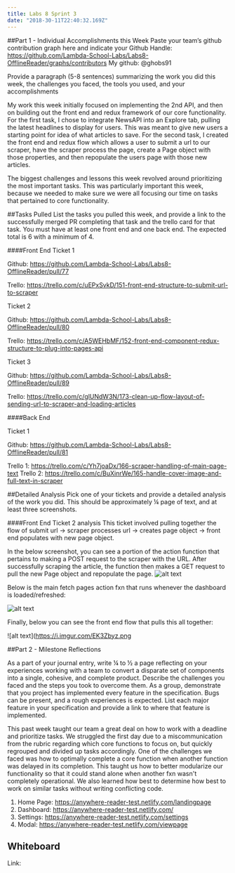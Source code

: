 ```yaml
---
title: Labs 8 Sprint 3
date: "2018-30-11T22:40:32.169Z"
---
```


##Part 1 - Individual Accomplishments this Week
Paste your team’s github contribution graph here and indicate your Github Handle:
https://github.com/Lambda-School-Labs/Labs8-OfflineReader/graphs/contributors
My github: @ghobs91
 
Provide a paragraph (5-8 sentences) summarizing the work you did this week, the challenges you faced, the tools you used, and your accomplishments
 
My work this week initially focused on implementing the 2nd API, and then on building out the front end and redux framework of our core functionality. For the first task, I chose to integrate NewsAPI into an Explore tab, pulling the latest headlines to display for users. This was meant to give new users a starting point for idea of what articles to save. For the second task, I created the front end and redux flow which allows a user to submit a url to our scraper, have the scraper process the page, create a Page object with those properties, and then repopulate the users page with those new articles.

The biggest challenges and lessons this week revolved around prioritizing the most important tasks. This was particularly important this week, because we needed to make sure we were all focusing our time on tasks that pertained to core functionality. 
 
 
##Tasks Pulled
List the tasks you pulled this week, and provide a link to the successfully merged PR completing that task and the trello card for that task. You must have at least one front end and one back end. The expected total is 6 with a minimum of 4.

####Front End
Ticket 1

Github: https://github.com/Lambda-School-Labs/Labs8-OfflineReader/pull/77

Trello: https://trello.com/c/uEPxSvkD/151-front-end-structure-to-submit-url-to-scraper

Ticket 2

Github: https://github.com/Lambda-School-Labs/Labs8-OfflineReader/pull/80

Trello: https://trello.com/c/A5WEHbMF/152-front-end-component-redux-structure-to-plug-into-pages-api

Ticket 3

Github: https://github.com/Lambda-School-Labs/Labs8-OfflineReader/pull/89

Trello: https://trello.com/c/glUNdW3N/173-clean-up-flow-layout-of-sending-url-to-scraper-and-loading-articles

####Back End

Ticket 1

Github: https://github.com/Lambda-School-Labs/Labs8-OfflineReader/pull/81

Trello 1: https://trello.com/c/Yh7joaDx/166-scraper-handling-of-main-page-text
Trello 2: https://trello.com/c/BuXinrWe/165-handle-cover-image-and-full-text-in-scraper
 
 
##Detailed Analysis
Pick one of your tickets and provide a detailed analysis of the work you did.  This should be approximately ¼ page of text, and at least three screenshots.
 
####Front End Ticket 2 analysis
This ticket involved pulling together the flow of submit url -> scraper processes url -> creates page object -> front end populates with new page object.

In the below screenshot, you can see a portion of the action function that pertains to making a POST request to the scraper with the URL. After successfully scraping the article, the function then makes a GET request to pull the new Page object and repopulate the page. 
![alt text](https://i.imgur.com/au54sGY.png)

Below is the main fetch pages action fxn that runs whenever the dashboard is loaded/refreshed:

![alt text](https://i.imgur.com/VP2dSOi.png)

Finally, below you can see the front end flow that pulls this all together:
 
![alt text](https://i.imgur.com/EK3Zbyz.png 
 
##Part 2 - Milestone Reflections
 
As a part of your journal entry, write ¼ to ½ a page reflecting on your experiences working with a team to convert a disparate set of components into a single, cohesive, and complete product. Describe the challenges you faced and the steps you took to overcome them.
As a group, demonstrate that you project has implemented every feature in the specification. Bugs can be present, and a rough experiences is expected. List each major feature in your specification and provide a link to where that feature is implemented.

This past week taught our team a great deal on how to work with a deadline and prioritize tasks. We struggled the first day due to a miscommunication from the rubric regarding which core functions to focus on, but quickly regrouped and divided up tasks accordingly. One of the challenges we faced was how to optimally complete a core function when another function was delayed in its completion. This taught us how to better modularize our functionality so that it could stand alone when another fxn wasn't completely operational. We also learned how best to determine how best to work on similar tasks without writing conflicting code. 

1. Home Page: https://anywhere-reader-test.netlify.com/landingpage
2. Dashboard: https://anywhere-reader-test.netlify.com/
3. Settings: https://anywhere-reader-test.netlify.com/settings
4. Modal: https://anywhere-reader-test.netlify.com/viewpage

## Whiteboard

Link: 

